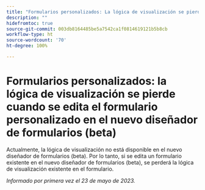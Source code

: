 ```yaml
---
title: "Formularios personalizados: La lógica de visualización se pierde cuando se edita el formulario personalizado en el nuevo diseñador de formularios (beta)"
description: ""
hidefromtoc: true
source-git-commit: 003db8164485be5a7542ca1f0814619121b5b8cb
workflow-type: ht
source-wordcount: '70'
ht-degree: 100%

---
```



# Formularios personalizados: la lógica de visualización se pierde cuando se edita el formulario personalizado en el nuevo diseñador de formularios (beta)

Actualmente, la lógica de visualización no está disponible en el nuevo diseñador de formularios (beta). Por lo tanto, si se edita un formulario existente en el nuevo diseñador de formularios (beta), se perderá la lógica de visualización existente en el formulario.

_Informado por primera vez el 23 de mayo de 2023._

